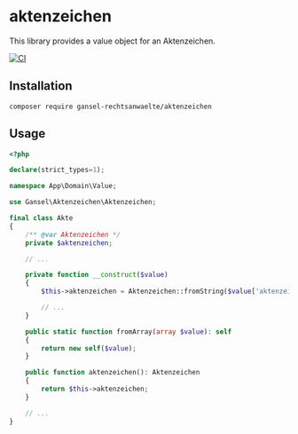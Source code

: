 # aktenzeichen

This library provides a value object for an Aktenzeichen.

[![CI][ci_badge]][ci_link]

## Installation

```
composer require gansel-rechtsanwaelte/aktenzeichen
```

## Usage

```php
<?php

declare(strict_types=1);

namespace App\Domain\Value;

use Gansel\Aktenzeichen\Aktenzeichen;

final class Akte
{
    /** @var Aktenzeichen */
    private $aktenzeichen;

    // ...

    private function __construct($value)
    {
        $this->aktenzeichen = Aktenzeichen::fromString($value['aktenzeichen']);

        // ...
    }

    public static function fromArray(array $value): self
    {
        return new self($value);
    }

    public function aktenzeichen(): Aktenzeichen
    {
        return $this->aktenzeichen;
    }

    // ...
}
```

[ci_badge]: https://github.com/gansel-rechtsanwaelte/aktenzeichen/workflows/CI/badge.svg?branch=main
[ci_link]: https://github.com/gansel-rechtsanwaelte/aktenzeichen/actions?query=workflow:ci+branch:main
